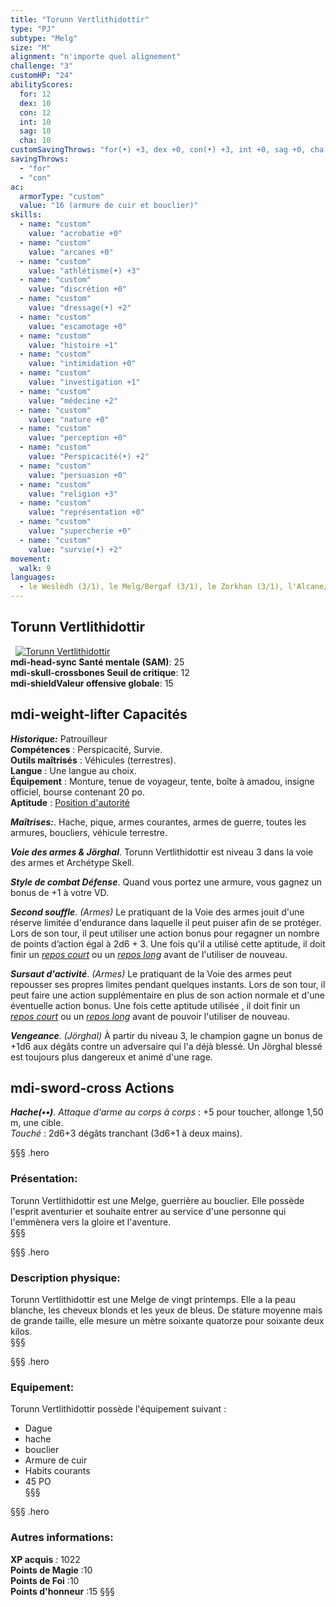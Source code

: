 ```yaml
---
title: "Torunn Vertlithidottir"
type: "PJ"
subtype: "Melg"
size: "M"
alignment: "n'importe quel alignement"
challenge: "3"
customHP: "24"
abilityScores:
  for: 12
  dex: 10
  con: 12
  int: 10
  sag: 10
  cha: 10
customSavingThrows: "for(•) +3, dex +0, con(•) +3, int +0, sag +0, cha +0"
savingThrows:
  - "for"
  - "con"
ac:
  armorType: "custom"
  value: "16 (armure de cuir et bouclier)"
skills:
  - name: "custom"
    value: "acrobatie +0"
  - name: "custom"
    value: "arcanes +0"
  - name: "custom"
    value: "athlétisme(•) +3"
  - name: "custom"
    value: "discrétion +0"
  - name: "custom"
    value: "dressage(•) +2"
  - name: "custom"
    value: "escamotage +0"
  - name: "custom"
    value: "histoire +1"
  - name: "custom"
    value: "intimidation +0"
  - name: "custom"
    value: "investigation +1"
  - name: "custom"
    value: "médecine +2"
  - name: "custom"
    value: "nature +0"
  - name: "custom"
    value: "perception +0"
  - name: "custom"
    value: "Perspicacité(•) +2"
  - name: "custom"
    value: "persuasion +0"
  - name: "custom"
    value: "religion +3"
  - name: "custom"
    value: "représentation +0"
  - name: "custom"
    value: "supercherie +0"
  - name: "custom"
    value: "survie(•) +2"
movement:
  walk: 9
languages:
  - le Weslèdh (3/1), le Melg/Bergaf (3/1), le Zorkhan (3/1), l'Alcane/Alcath (2/0)
---
```

## Torunn Vertlithidottir
&nbsp;
[![Torunn Vertlithidottir  ](https://www.douaratil.fr/illustrations/pj/torunnvertlithidottir300.jpeg)](https://www.douaratil.fr/illustrations/pj/torunnvertlithidottir.jpeg)  
**<v-icon>mdi-head-sync</v-icon> Santé mentale (SAM)**: 25    
**<v-icon>mdi-skull-crossbones</v-icon> Seuil de critique**: 12      
**<v-icon>mdi-shield</v-icon>Valeur offensive globale**: 15     
## <v-icon>mdi-weight-lifter</v-icon> Capacités

_**Historique:**_ Patrouilleur  
**Compétences** : Perspicacité, Survie.  
**Outils maîtrisés** : Véhicules (terrestres).  
**Langue** : Une langue au choix.  
**Équipement** : Monture, tenue de voyageur, tente, boîte à amadou, insigne officiel, bourse contenant 20 po.  
**Aptitude** : [Position d'autorité](/personnalite-et-historique/#position-d'autorite)  

_**Maîtrises:**_. Hache, pique, armes courantes, armes de guerre, toutes les armures, boucliers, véhicule terrestre.  

_**Voie des armes & Jörghal**_. Torunn Vertlithidottir est niveau 3 dans la voie des armes et Archétype Skell.

_**Style de combat Défense**_. Quand vous portez une armure, vous gagnez un bonus de +1 à votre VD.  

_**Second souffle**_. *(Armes)* Le pratiquant de la Voie des armes jouit d'une réserve limitée d'endurance dans laquelle il peut puiser afin de se protéger. Lors de son tour, il peut utiliser une action bonus pour regagner un nombre de points d’action égal à 2d6 + 3. Une fois qu'il a  utilisé cette aptitude, il doit finir un [_repos court_](/gerer-la-sante-du-personnage/#repos-court) ou un [_repos long_](/gerer-la-sante-du-personnage/#repos-long) avant de l'utiliser de nouveau.   

_**Sursaut d'activité**_. *(Armes)* Le pratiquant de la Voie des armes peut repousser ses propres limites pendant quelques instants. Lors de son tour, il peut faire une action supplémentaire en plus de son action normale et d'une éventuelle action bonus. Une fois cette aptitude utilisée , il doit finir un [_repos court_](/gerer-la-sante-du-personnage/#repos-court) ou un [_repos long_](/gerer-la-sante-du-personnage/#repos-long) avant de pouvoir l'utiliser de nouveau.  

_**Vengeance**_. *(Jörghal)* À partir du niveau 3, le champion gagne un bonus de +1d6 aux dégâts contre un adversaire qui l'a déjà blessé. Un Jörghal blessé est toujours plus dangereux et animé d'une rage.   

## <v-icon>mdi-sword-cross</v-icon> Actions
_**Hache(••)**_. _Attaque d'arme au corps à corps_ : +5 pour toucher, allonge 1,50 m, une cible.  
_Touché_ : 2d6+3 dégâts tranchant (3d6+1 à deux mains).   


§§§ .hero
### Présentation:  
Torunn Vertlithidottir  est une Melge, guerrière au bouclier. Elle possède l'esprit aventurier et souhaite entrer au service d'une personne qui l'emmènera vers la gloire et l'aventure.  
§§§

§§§ .hero
### Description physique:  
Torunn Vertlithidottir  est une Melge de vingt printemps. Elle a la peau blanche, les cheveux blonds et les yeux de bleus. De stature moyenne mais de grande taille, elle mesure un mètre soixante quatorze pour soixante deux kilos.   
§§§

§§§ .hero
### Equipement:  
Torunn Vertlithidottir  possède l'équipement suivant :   
- Dague  
- hache  
- bouclier  
- Armure de cuir  
- Habits courants  
- 45 PO   
§§§

§§§ .hero
### Autres informations:  
**XP acquis** : 1022  
**Points de Magie** :10  
**Points de Foi** :10   
**Points d'honneur** :15
§§§
